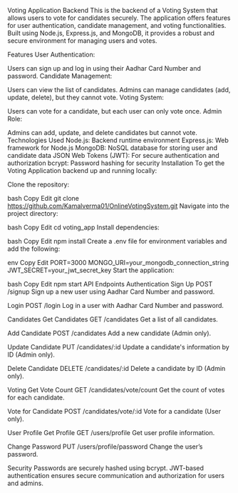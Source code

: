 Voting Application Backend
This is the backend of a Voting System that allows users to vote for candidates securely. The application offers features for user authentication, candidate management, and voting functionalities. Built using Node.js, Express.js, and MongoDB, it provides a robust and secure environment for managing users and votes.

Features
User Authentication:

Users can sign up and log in using their Aadhar Card Number and password.
Candidate Management:

Users can view the list of candidates.
Admins can manage candidates (add, update, delete), but they cannot vote.
Voting System:

Users can vote for a candidate, but each user can only vote once.
Admin Role:

Admins can add, update, and delete candidates but cannot vote.
Technologies Used
Node.js: Backend runtime environment
Express.js: Web framework for Node.js
MongoDB: NoSQL database for storing user and candidate data
JSON Web Tokens (JWT): For secure authentication and authorization
bcrypt: Password hashing for security
Installation
To get the Voting Application backend up and running locally:

Clone the repository:

bash
Copy
Edit
git clone https://github.com/Kamalverma01/OnlineVotingSystem.git
Navigate into the project directory:

bash
Copy
Edit
cd voting_app
Install dependencies:

bash
Copy
Edit
npm install
Create a .env file for environment variables and add the following:

env
Copy
Edit
PORT=3000
MONGO_URI=your_mongodb_connection_string
JWT_SECRET=your_jwt_secret_key
Start the application:

bash
Copy
Edit
npm start
API Endpoints
Authentication
Sign Up
POST /signup
Sign up a new user using Aadhar Card Number and password.

Login
POST /login
Log in a user with Aadhar Card Number and password.

Candidates
Get Candidates
GET /candidates
Get a list of all candidates.

Add Candidate
POST /candidates
Add a new candidate (Admin only).

Update Candidate
PUT /candidates/:id
Update a candidate's information by ID (Admin only).

Delete Candidate
DELETE /candidates/:id
Delete a candidate by ID (Admin only).

Voting
Get Vote Count
GET /candidates/vote/count
Get the count of votes for each candidate.

Vote for Candidate
POST /candidates/vote/:id
Vote for a candidate (User only).

User Profile
Get Profile
GET /users/profile
Get user profile information.

Change Password
PUT /users/profile/password
Change the user’s password.

Security
Passwords are securely hashed using bcrypt.
JWT-based authentication ensures secure communication and authorization for users and admins.
